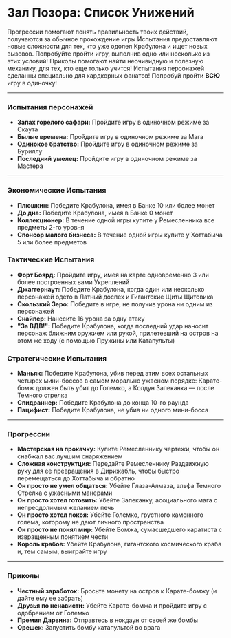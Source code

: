 # Зал Позора: Список Унижений

Прогрессии помогают понять правильность твоих действий, получаются за обычное прохождение игры
Испытания предоставляют новые сложности для тех, кто уже одолел Крабулона и ищет новых вызовов. Попробуйте пройти игру, выполнив одно или несколько из этих условий!
Приколы помогают найти неочивидную и полезную механику, для тех, кто еще только учится!
Испытания персонажей сделанны специально для хардкорных фанатов! Попробуй пройти **ВСЮ** игру в одиночку!

---

### Испытания персонажей

*   **Запах горелого сафари:** Пройдите игру в одиночном режиме за Скаута
*   **Былые времена:** Пройдите игру в одиночном режиме за Мага
*   **Одинокое братство:** Пройдите игру в одиночном режиме за Буриллу
*   **Последний умелец:** Пройдите игру в одиночном режиме за Мастера

---

### Экономические Испытания

*   **Плюшкин:** Победите Крабулона, имея в Банке 10 или более монет
*   **До дна:** Победите Крабулона, имея в Банке 0 монет
*   **Коллекционер:** В течение одной игры купите у Ремесленника все предметы 2-го уровня
*   **Спонсор малого бизнеса:** В течение одной игры купите у Хоттабыча 5 или более предметов

### Тактические Испытания

*   **Форт Боярд:** Пройдите игру, имея на карте одновременно 3 или более построенных вами Укреплений
*   **Джаггернаут:** Победите Крабулона, когда один или несколько персонажей одето в Латный доспех и Гигантские Щиты Щитовика
*   **Скользкий Зеро:** Победите в игре, не получив урона ни одним из персонажей
*   **Снайпер:** Нанесите 16 урона за одну атаку
*   **"За ВДВ!":** Победите Крабулона, когда последний удар наносит персонаж ближним оружием или рукой, прилетевший на остров на этом же ходу (с помощью Пружины или Катапульты)

### Стратегические Испытания

*   **Маньяк:** Победите Крабулона, убив перед этим всех остальных четырех мини-боссов в самом морально ужасном порядке: Карате-бомж должен быть убит до Големко, а Колдун Запеканка — после Темного стрелка
*   **Спидраннер:** Победите Крабулона до конца 10-го раунда
*   **Пацифист:** Победите Крабулона, не убив ни одного мини-босса

---

### Прогрессии

*   **Мастерская на прокачку:** Купите Ремесленнику чертежи, чтобы он снабжал вас лучшим снаряжением
*   **Сложная конструктция:** Передайте Ремесленнику Раздвижную руку для ее превращения в Дирижабль, чтобы быстро перемещаться до Хоттабыча и обратно
*   **Он просто не умел общаться:** Убейте Глаза-Алмаза, эльфа Темного Стрелка с ужасными манерами
*   **Он просто хотел готовить:** Убейте Запеканку, асоциального мага с непреодолимым желанием печь
*   **Он просто хотел покоя:** Убейте Големко, грустного каменного голема, которому не дают личного пространства
*   **Он просто не понял мир:** Убейте Бомжа, сумасшедшего каратиста с извращенным понятием чести
*   **Король крабов:** Убейте Крабулона, гигантского космического краба и, тем самым, выиграйте игру

---

### Приколы

*   **Честный заработок:** Бросьте монету на остров к Карате-бомжу (и дайте ему ее забрать)
*   **Друзья по ненависти:** Убейте Карате-бомжа и пройдите игру с одобрением от Големко
*   **Премия Дарвина:** Отправтесь в нокдаун от своей же бомбы
*   **Орешек:** Запустить бомбу катапультой во врага
